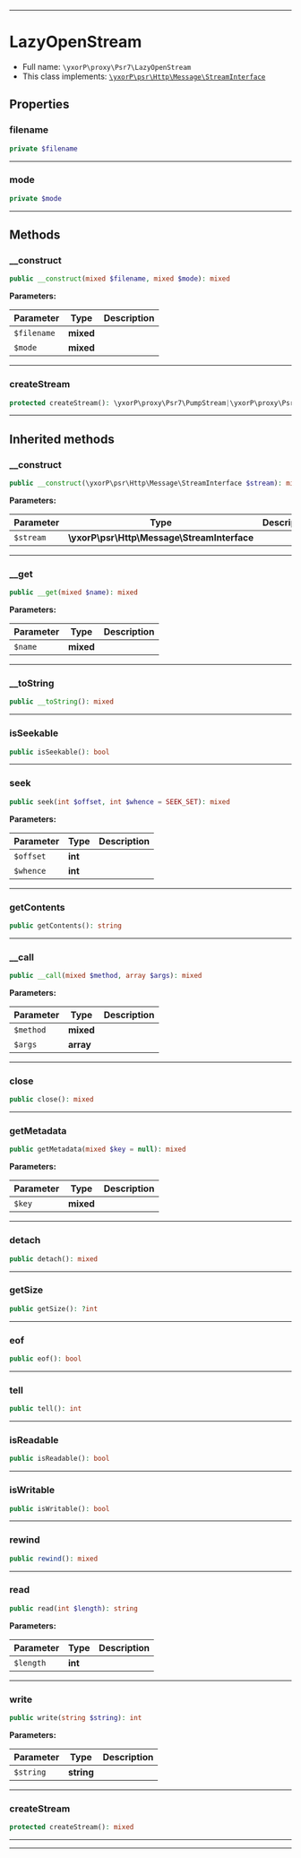 ***

# LazyOpenStream





* Full name: `\yxorP\proxy\Psr7\LazyOpenStream`
* This class implements:
[`\yxorP\psr\Http\Message\StreamInterface`](../../psr/Http/Message/StreamInterface.md)



## Properties


### filename



```php
private $filename
```






***

### mode



```php
private $mode
```






***

## Methods


### __construct



```php
public __construct(mixed $filename, mixed $mode): mixed
```








**Parameters:**

| Parameter | Type | Description |
|-----------|------|-------------|
| `$filename` | **mixed** |  |
| `$mode` | **mixed** |  |




***

### createStream



```php
protected createStream(): \yxorP\proxy\Psr7\PumpStream|\yxorP\proxy\Psr7\Stream|\yxorP\psr\Http\Message\StreamInterface
```











***


## Inherited methods


### __construct



```php
public __construct(\yxorP\psr\Http\Message\StreamInterface $stream): mixed
```








**Parameters:**

| Parameter | Type | Description |
|-----------|------|-------------|
| `$stream` | **\yxorP\psr\Http\Message\StreamInterface** |  |




***

### __get



```php
public __get(mixed $name): mixed
```








**Parameters:**

| Parameter | Type | Description |
|-----------|------|-------------|
| `$name` | **mixed** |  |




***

### __toString



```php
public __toString(): mixed
```











***

### isSeekable



```php
public isSeekable(): bool
```











***

### seek



```php
public seek(int $offset, int $whence = SEEK_SET): mixed
```








**Parameters:**

| Parameter | Type | Description |
|-----------|------|-------------|
| `$offset` | **int** |  |
| `$whence` | **int** |  |




***

### getContents



```php
public getContents(): string
```











***

### __call



```php
public __call(mixed $method, array $args): mixed
```








**Parameters:**

| Parameter | Type | Description |
|-----------|------|-------------|
| `$method` | **mixed** |  |
| `$args` | **array** |  |




***

### close



```php
public close(): mixed
```











***

### getMetadata



```php
public getMetadata(mixed $key = null): mixed
```








**Parameters:**

| Parameter | Type | Description |
|-----------|------|-------------|
| `$key` | **mixed** |  |




***

### detach



```php
public detach(): mixed
```











***

### getSize



```php
public getSize(): ?int
```











***

### eof



```php
public eof(): bool
```











***

### tell



```php
public tell(): int
```











***

### isReadable



```php
public isReadable(): bool
```











***

### isWritable



```php
public isWritable(): bool
```











***

### rewind



```php
public rewind(): mixed
```











***

### read



```php
public read(int $length): string
```








**Parameters:**

| Parameter | Type | Description |
|-----------|------|-------------|
| `$length` | **int** |  |




***

### write



```php
public write(string $string): int
```








**Parameters:**

| Parameter | Type | Description |
|-----------|------|-------------|
| `$string` | **string** |  |




***

### createStream



```php
protected createStream(): mixed
```











***


***

